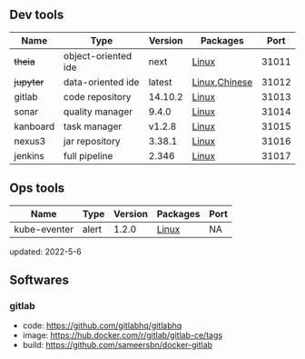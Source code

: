
## Dev tools

| Name        | Type      | Version |  Packages  |   Port |
| ------      | ------    | ------  | ------      | ------ |
| ~~theia~~       | object-oriented ide  |  next    | [Linux](https://theia-ide.org/docs/)                         |  31011       |
| ~~jupyter~~     | data-oriented  ide   | latest   | [Linux](https://jupyter-docker-stacks.readthedocs.io/en/latest/index.html),[Chinese](https://www.cnblogs.com/zeryter/p/11331811.html)                                                              |  31012       |
| gitlab      | code repository      |  14.10.2 | [Linux](https://hub.docker.com/r/gitlab/gitlab-ce)            |  31013       |
| sonar       | quality manager      |  9.4.0   | [Linux](https://docs.sonarqube.org/latest/)    |  31014       |
| kanboard    | task manager         |  v1.2.8  | [Linux](https://github.com/kanboard/kanboard)    |  31015       |
| nexus3      | jar repository       |  3.38.1  | [Linux](https://hub.docker.com/r/sonatype/nexus3)             |  31016       |
| jenkins     | full pipeline        |  2.346   | [Linux](https://www.jenkins.io)               |  31017       |


## Ops tools


| Name        | Type      | Version |  Packages  |   Port |
| ------      | ------    | ------  | ------      | ------ |      
| kube-eventer| alert                | 1.2.0   | [Linux](https://github.com/AliyunContainerService/kube-eventer)      |   NA       |


updated: 2022-5-6


## Softwares

### gitlab
- code: https://github.com/gitlabhq/gitlabhq
- image: https://hub.docker.com/r/gitlab/gitlab-ce/tags
- build: https://github.com/sameersbn/docker-gitlab
